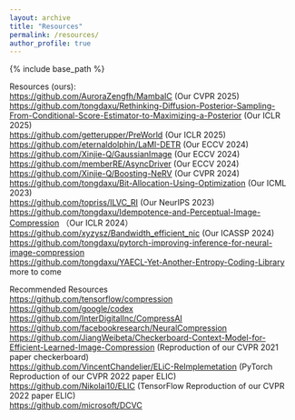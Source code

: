 ```yaml
---
layout: archive
title: "Resources"
permalink: /resources/
author_profile: true
---
```


{% include base_path %}

Resources (ours):  
https://github.com/AuroraZengfh/MambaIC (Our CVPR 2025)     
https://github.com/tongdaxu/Rethinking-Diffusion-Posterior-Sampling-From-Conditional-Score-Estimator-to-Maximizing-a-Posterior (Our ICLR 2025)     
https://github.com/getterupper/PreWorld (Our ICLR 2025)  
https://github.com/eternaldolphin/LaMI-DETR (Our ECCV 2024)        
https://github.com/Xinjie-Q/GaussianImage (Our ECCV 2024)    
https://github.com/memberRE/AsyncDriver (Our ECCV 2024)     
https://github.com/Xinjie-Q/Boosting-NeRV (Our CVPR 2024)    
https://github.com/tongdaxu/Bit-Allocation-Using-Optimization (Our ICML 2023)     
https://github.com/topriss/ILVC_RI (Our NeurIPS 2023)   
https://github.com/tongdaxu/Idempotence-and-Perceptual-Image-Compression  （Our ICLR 2024）  
https://github.com/xyzysz/Bandwidth_efficient_nic (Our ICASSP 2024)   
https://github.com/tongdaxu/pytorch-improving-inference-for-neural-image-compression  
https://github.com/tongdaxu/YAECL-Yet-Another-Entropy-Coding-Library  
more to come  

Recommended Resources  
https://github.com/tensorflow/compression  
https://github.com/google/codex   
https://github.com/InterDigitalInc/CompressAI  
https://github.com/facebookresearch/NeuralCompression  
https://github.com/JiangWeibeta/Checkerboard-Context-Model-for-Efficient-Learned-Image-Compression (Reproduction of our CVPR 2021 paper checkerboard)  
https://github.com/VincentChandelier/ELiC-ReImplemetation (PyTorch Reproduction of our CVPR 2022 paper ELIC)   
https://github.com/Nikolai10/ELIC (TensorFlow Reproduction of our CVPR 2022 paper ELIC)  
https://github.com/microsoft/DCVC   
